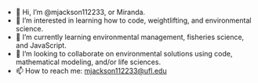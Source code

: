 - 👋 Hi, I’m @mjackson112233, or Miranda.
- 👀 I’m interested in learning how to code, weightlifting, and environmental science.
- 🌱 I’m currently learning environmental management, fisheries science, and JavaScript.
- 💞️ I’m looking to collaborate on environmental solutions using code, mathematical modeling, and/or life sciences.
- 📫 How to reach me: mjackson112233@ufl.edu

